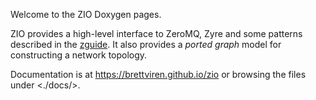 Welcome to the ZIO Doxygen pages.

ZIO provides a high-level interface to ZeroMQ, Zyre and some patterns
described in the [zguide](http://zguide.zeromq.org/).  It also provides a *ported graph* model for
constructing a network topology.

Documentation is at <https://brettviren.github.io/zio> or browsing the files under <./docs/>.


